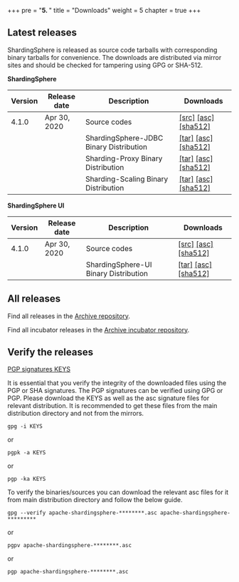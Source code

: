 +++
pre = "<b>5. </b>"
title = "Downloads"
weight = 5
chapter = true
+++

## Latest releases

ShardingSphere is released as source code tarballs with corresponding binary tarballs for convenience. The downloads are distributed via mirror sites and should be checked for tampering using GPG or SHA-512.

**ShardingSphere**

| Version | Release date | Description | Downloads |
| - | - | - | - |
| 4.1.0     | Apr 30, 2020 | Source codes | [[src]](https://www.apache.org/dyn/closer.cgi/shardingsphere/4.1.0/apache-shardingsphere-4.1.0-src.zip) [[asc]](https://downloads.apache.org/shardingsphere/4.1.0/apache-shardingsphere-4.1.0-src.zip.asc) [[sha512]](https://downloads.apache.org/shardingsphere/4.1.0/apache-shardingsphere-4.1.0-src.zip.sha512) |
|           |              | ShardingSphere-JDBC Binary Distribution | [[tar]](https://www.apache.org/dyn/closer.cgi/shardingsphere/4.1.0/apache-shardingsphere-4.1.0-sharding-jdbc-bin.tar.gz) [[asc]](https://downloads.apache.org/shardingsphere/4.1.0/apache-shardingsphere-4.1.0-sharding-jdbc-bin.tar.gz.asc) [[sha512]](https://downloads.apache.org/shardingsphere/4.1.0/apache-shardingsphere-4.1.0-sharding-jdbc-bin.tar.gz.sha512) |
|           |              | Sharding-Proxy Binary Distribution | [[tar]](https://www.apache.org/dyn/closer.cgi/shardingsphere/4.1.0/apache-shardingsphere-4.1.0-sharding-proxy-bin.tar.gz) [[asc]](https://downloads.apache.org/shardingsphere/4.1.0/apache-shardingsphere-4.1.0-sharding-proxy-bin.tar.gz.asc) [[sha512]](https://downloads.apache.org/shardingsphere/4.1.0/apache-shardingsphere-4.1.0-sharding-proxy-bin.tar.gz.sha512) |
|           |              | Sharding-Scaling Binary Distribution | [[tar]](https://www.apache.org/dyn/closer.cgi/shardingsphere/4.1.0/apache-shardingsphere-4.1.0-sharding-scaling-bin.tar.gz) [[asc]](https://downloads.apache.org/shardingsphere/4.1.0/apache-shardingsphere-4.1.0-sharding-scaling-bin.tar.gz.asc) [[sha512]](https://downloads.apache.org/shardingsphere/4.1.0/apache-shardingsphere-4.1.0-sharding-scaling-bin.tar.gz.sha512) |

**ShardingSphere UI**

| Version | Release date | Description | Downloads |
| - | - | - | - |
| 4.1.0     | Apr 30, 2020 | Source codes | [[src]](https://www.apache.org/dyn/closer.cgi/shardingsphere/shardingsphere-ui-4.1.0/apache-shardingsphere-4.1.0-shardingsphere-ui-src.zip ) [[asc]](https://downloads.apache.org/shardingsphere/shardingsphere-ui-4.1.0/apache-shardingsphere-4.1.0-shardingsphere-ui-src.zip.asc) [[sha512]](https://downloads.apache.org/shardingsphere/shardingsphere-ui-4.1.0/apache-shardingsphere-4.1.0-shardingsphere-ui-src.zip.sha512) |
|           |              | ShardingSphere-UI Binary Distribution | [[tar]](https://www.apache.org/dyn/closer.cgi/shardingsphere/shardingsphere-ui-4.1.0/apache-shardingsphere-4.1.0-shardingsphere-ui-bin.tar.gz) [[asc]](https://downloads.apache.org/shardingsphere/shardingsphere-ui-4.1.0/apache-shardingsphere-4.1.0-shardingsphere-ui-bin.tar.gz.asc) [[sha512]](https://downloads.apache.org/shardingsphere/shardingsphere-ui-4.1.0/apache-shardingsphere-4.1.0-shardingsphere-ui-bin.tar.gz.sha512) |

## All releases

Find all releases in the [Archive repository](https://archive.apache.org/dist/shardingsphere/).

Find all incubator releases in the [Archive incubator repository](https://archive.apache.org/dist/incubator/shardingsphere/).

## Verify the releases

[PGP signatures KEYS](https://downloads.apache.org/shardingsphere/KEYS)

It is essential that you verify the integrity of the downloaded files using the PGP or SHA signatures. The PGP signatures can be verified using GPG or PGP. Please download the KEYS as well as the asc signature files for relevant distribution. It is recommended to get these files from the main distribution directory and not from the mirrors.

```shell
gpg -i KEYS
```

or

```shell
pgpk -a KEYS
```

or

```shell
pgp -ka KEYS
```

To verify the binaries/sources you can download the relevant asc files for it from main distribution directory and follow the below guide.

```shell
gpg --verify apache-shardingsphere-********.asc apache-shardingsphere-*********
```

or

```shell
pgpv apache-shardingsphere-********.asc
```

or

```shell
pgp apache-shardingsphere-********.asc
```
